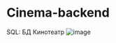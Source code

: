 # Cinema-backend

SQL: БД Кинотеатр ![image](https://github.com/Gnowel/Cinema-backend/assets/73438410/47edea0f-eef0-4c45-a42e-214e833d2e84)

